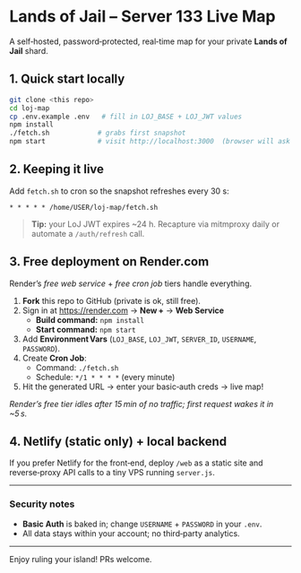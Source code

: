 # Lands of Jail – Server 133 Live Map

A self‑hosted, password‑protected, real‑time map for your private **Lands of Jail** shard.

## 1.  Quick start locally

```bash
git clone <this repo>
cd loj-map
cp .env.example .env   # fill in LOJ_BASE + LOJ_JWT values
npm install
./fetch.sh            # grabs first snapshot
npm start             # visit http://localhost:3000  (browser will ask for basic‑auth)
```

## 2.  Keeping it live

Add `fetch.sh` to cron so the snapshot refreshes every 30 s:

```cron
* * * * * /home/USER/loj-map/fetch.sh
```

> **Tip:** your LoJ JWT expires ~24 h.  Recapture via mitmproxy daily or automate a `/auth/refresh` call.

## 3.  Free deployment on Render.com

Render’s _free web service_ + _free cron job_ tiers handle everything.

1. **Fork** this repo to GitHub (private is ok, still free).  
2. Sign in at <https://render.com> → **New +** → **Web Service**  
   * **Build command:** `npm install`  
   * **Start command:** `npm start`  
3. Add **Environment Vars** (`LOJ_BASE`, `LOJ_JWT`, `SERVER_ID`, `USERNAME`, `PASSWORD`).  
4. Create **Cron Job**:  
   * Command: `./fetch.sh`  
   * Schedule: `*/1 * * * *` (every minute)  
5. Hit the generated URL → enter your basic‑auth creds → live map!

_Render’s free tier idles after 15 min of no traffic; first request wakes it in ~5 s._

## 4.  Netlify (static only) + local backend

If you prefer Netlify for the front‑end, deploy `/web` as a static site and reverse‑proxy API calls to a tiny VPS running `server.js`.

---

### Security notes
* **Basic Auth** is baked in; change `USERNAME` + `PASSWORD` in your `.env`.  
* All data stays within your account; no third‑party analytics.  

---

Enjoy ruling your island!  PRs welcome.
